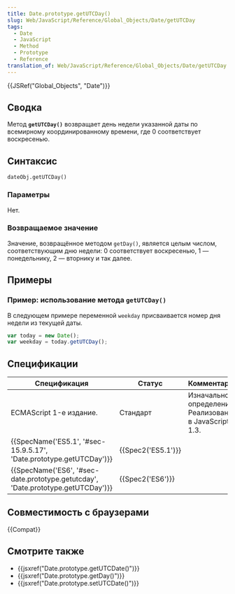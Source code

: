 ```yaml
---
title: Date.prototype.getUTCDay()
slug: Web/JavaScript/Reference/Global_Objects/Date/getUTCDay
tags:
  - Date
  - JavaScript
  - Method
  - Prototype
  - Reference
translation_of: Web/JavaScript/Reference/Global_Objects/Date/getUTCDay
---
```


{{JSRef("Global_Objects", "Date")}}

## Сводка

Метод **`getUTCDay()`** возвращает день недели указанной даты по всемирному координированному времени, где 0 соответствует воскресенью.

## Синтаксис

```
dateObj.getUTCDay()
```

### Параметры

Нет.

### Возвращаемое значение

Значение, возвращённое методом `getDay()`, является целым числом, соответствующим дню недели: 0 соответствует воскресенью, 1 — понедельнику, 2 — вторнику и так далее.

## Примеры

### Пример: использование метода `getUTCDay()`

В следующем примере переменной `weekday` присваивается номер дня недели из текущей даты.

```js
var today = new Date();
var weekday = today.getUTCDay();
```

## Спецификации

| Спецификация                                                                     | Статус             | Комментарии                                            |
| -------------------------------------------------------------------------------- | ------------------ | ------------------------------------------------------ |
| ECMAScript 1-е издание.                                                          | Стандарт           | Изначальное определение. Реализовано в JavaScript 1.3. |
| {{SpecName('ES5.1', '#sec-15.9.5.17', 'Date.prototype.getUTCDay')}}              | {{Spec2('ES5.1')}} |                                                        |
| {{SpecName('ES6', '#sec-date.prototype.getutcday', 'Date.prototype.getUTCDay')}} | {{Spec2('ES6')}}   |                                                        |

## Совместимость с браузерами

{{Compat}}

## Смотрите также

- {{jsxref("Date.prototype.getUTCDate()")}}
- {{jsxref("Date.prototype.getDay()")}}
- {{jsxref("Date.prototype.setUTCDate()")}}
